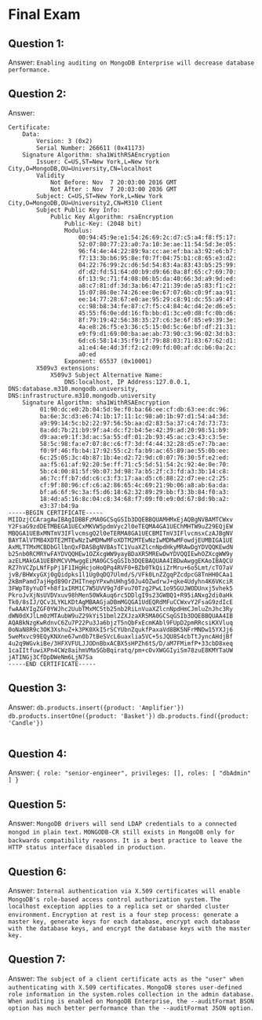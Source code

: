 # Final Exam
## Question 1: 
Answer: 
```Enabling auditing on MongoDB Enterprise will decrease database performance.```

## Question 2: 
Answer: 
``` 
Certificate:
    Data:
        Version: 3 (0x2)
        Serial Number: 266611 (0x41173)
    Signature Algorithm: sha1WithRSAEncryption
        Issuer: C=US,ST=New York,L=New York City,O=MongoDB,OU=University,CN=localhost
        Validity
            Not Before: Nov  7 20:03:00 2016 GMT
            Not After : Nov  7 20:03:00 2036 GMT
        Subject: C=US,ST=New York,L=New York City,O=MongoDB,OU=University2,CN=M310 Client
        Subject Public Key Info:
            Public Key Algorithm: rsaEncryption
                Public-Key: (2048 bit)
                Modulus:
                    00:94:45:9e:e1:54:26:69:2c:d7:c5:a4:f8:f5:17:
                    52:07:80:77:23:a0:7a:10:3e:ae:11:54:5d:3e:05:
                    96:f4:4e:44:22:89:9a:cc:ae:ef:ba:a3:92:e6:b7:
                    f7:13:3b:b6:95:8e:f0:7f:04:75:b1:c8:65:e3:d2:
                    04:22:76:99:2c:d6:5d:54:83:4a:83:43:b5:25:99:
                    df:d2:fd:51:64:d0:b9:d9:66:0a:8f:65:c7:69:70:
                    6f:13:9c:71:f4:08:06:b5:da:40:66:3d:a9:9d:ed:
                    a8:c7:81:df:3d:3a:b6:47:21:39:de:a5:83:f1:c2:
                    15:07:86:0e:74:26:ee:0e:67:07:6b:c0:9f:aa:91:
                    ee:14:77:28:67:e0:ae:95:29:c8:91:dc:55:a9:4f:
                    cc:98:b8:34:fe:87:c7:f5:c4:84:4c:d4:2e:d6:e5:
                    45:55:f6:0e:dd:16:fb:bb:d1:3c:e0:d8:fc:0b:d6:
                    8f:79:19:42:56:38:35:27:c6:3e:6f:85:e9:39:3e:
                    4a:e8:26:f5:e3:36:c5:15:0d:5c:6e:bf:df:21:31:
                    e9:f9:d1:69:00:ba:ae:ab:73:90:c3:96:02:3d:b3:
                    6d:c6:58:14:35:f9:1f:79:88:03:71:83:67:62:d1:
                    a1:e4:4e:4d:3f:f2:c2:09:fd:00:af:dc:b6:0a:2c:
                    a0:ed
                Exponent: 65537 (0x10001)
        X509v3 extensions:
            X509v3 Subject Alternative Name:
                DNS:localhost, IP Address:127.0.0.1, DNS:database.m310.mongodb.university, DNS:infrastructure.m310.mongodb.university
    Signature Algorithm: sha1WithRSAEncryption
         01:90:dc:e0:2b:04:5d:9e:f0:ba:66:ee:cf:db:63:ee:dc:96:
         ba:6e:3c:d3:e6:74:1b:17:11:1c:98:a0:1b:97:d1:54:a4:3d:
         a9:99:14:5c:b2:22:97:56:5b:aa:d2:83:5a:37:c4:7d:73:73:
         8a:dd:7b:21:b9:9f:a4:dc:f2:b4:5e:42:39:ad:20:98:51:b9:
         d9:aa:e9:1f:3d:ac:5a:55:df:01:2b:93:45:ac:c3:43:c3:5e:
         58:5c:98:fa:e7:07:8c:c6:f7:3d:f4:44:32:28:d5:e7:7b:ae:
         f0:9f:46:fb:b4:17:92:55:c2:fa:b9:ac:65:89:ae:55:0b:ee:
         6c:25:05:3c:4b:87:1b:4e:d2:72:9d:c0:07:76:30:5f:e2:ed:
         aa:f5:61:af:92:20:5e:ff:71:c5:5d:51:54:2c:92:4e:0e:70:
         5b:c4:00:81:5f:9b:07:3d:98:7a:b5:2f:c3:fd:a3:3b:14:c8:
         a6:7c:ff:b7:dd:c6:c3:f3:17:aa:d5:c6:88:22:d7:ee:c2:25:
         cf:9f:80:96:cf:c6:a2:86:65:4c:69:21:9b:06:a8:ab:6a:da:
         bf:a6:6f:9c:3a:f5:d6:18:62:32:89:29:bb:f3:3b:84:f0:a3:
         18:4d:a5:16:8c:04:c8:34:68:f7:09:f0:e9:0d:67:8d:9b:a2:
         e3:37:b4:9a
-----BEGIN CERTIFICATE-----
MIIDzjCCAragAwIBAgIDBBFzMA0GCSqGSIb3DQEBBQUAMHMxEjAQBgNVBAMTCWxv
Y2FsaG9zdDETMBEGA1UECxMKVW5pdmVyc2l0eTEQMA4GA1UEChMHTW9uZ29EQjEW
MBQGA1UEBxMNTmV3IFlvcmsgQ2l0eTERMA8GA1UECBMITmV3IFlvcmsxCzAJBgNV
BAYTAlVTMB4XDTE2MTEwNzIwMDMwMFoXDTM2MTEwNzIwMDMwMFowdjEUMBIGA1UE
AxMLTTMxMCBDbGllbnQxFDASBgNVBAsTC1VuaXZlcnNpdHkyMRAwDgYDVQQKEwdN
b25nb0RCMRYwFAYDVQQHEw1OZXcgWW9yayBDaXR5MREwDwYDVQQIEwhOZXcgWW9y
azELMAkGA1UEBhMCVVMwggEiMA0GCSqGSIb3DQEBAQUAA4IBDwAwggEKAoIBAQCU
RZ7hVCZpLNfFpPj1F1IHgHcjoHoQPq4RVF0+BZb0TkQiiZrMru+6o5Lmt/cTO7aV
jvB/BHWxyGXj0gQidpks1l1Ug0qDQ7Ulmd/S/VFk0LnZZgqPZcdpcG8TnHH0CAa1
2kBmPamd7ajHgd89OrZHITnepYPxwhUHhg50Ju4OZwdrwJ+qke4Udyhn4K6VKciR
3FWpT8yYuDT+h8f1xIRM1C7W5UVV9g7dFvu70Tzg2PwL1o95GUJWODUnxj5vhek5
PkroJvXjNsUVDVxuv98hMen50WkAuq6rc5DDlgI9s23GWBQ1+R95iANxg2di0aHk
Tk0/8sIJ/QCv3LYKLKDtAgMBAAGjaDBmMGQGA1UdEQRdMFuCCWxvY2FsaG9zdIcE
fwAAAYIgZGF0YWJhc2UubTMxMC5tb25nb2RiLnVuaXZlcnNpdHmCJmluZnJhc3Ry
dWN0dXJlLm0zMTAubW9uZ29kYi51bml2ZXJzaXR5MA0GCSqGSIb3DQEBBQUAA4IB
AQABkNzgKwRdnvC6Zu7P22Pu3Ja6bjzT5nQbFxEcmKAbl9FUpD2pmRRcsiKXVluq
0oNaN8R9c3OK3XshuZ+k3PK0XkI5rSCYUbnZqukfPaxaVd8BK5NFrMNDw15YXJj6
5weMxvc99EQyKNXne67wn0b7tBeSVcL6uaxlia5VC+5sJQU8S4cbTtJyncAHdjBf
4u2q9WGvkiBe/3HFXVFULJJODnBbxACBX5sHPZh6tS/D/aM7FMimfP+33cbD8xeq
1caIItfuwiXPn4CWz8aihmVMaSGbBqiratq/pm+cOvXWGGIyiSm78zuE8KMYTaUW
jATINGj3CfDpDWeNm6LjN7Sa
-----END CERTIFICATE-----
```

## Question 3: 
Answer: 
```db.products.insert({product: 'Amplifier'})```
```db.products.insertOne({product: 'Basket'})```
```db.products.find({product: 'Candle'})```
```db.products.findOne({product: 'Door Hinge'})
```

## Question 4: 
Answer: 
```{ role: "senior-engineer", privileges: [], roles: [ "dbAdmin" ] }```

## Question 5: 
Answer: 
```MongoDB drivers will send LDAP credentials to a connected mongod in plain text.```
```MONGODB-CR still exists in MongoDB only for backwards compatibility reasons.```
```It is a best practice to leave the HTTP status interface disabled in production.```

## Question 6: 
Answer: 
```Internal authentication via X.509 certificates will enable MongoDB's role-based access control authorization system.```
```The localhost exception applies to a replica set or sharded cluster environment.```
```Encryption at rest is a four step process: generate a master key, generate keys for each database, encrypt each database with the database keys, and encrypt the database keys with the master key.```

## Question 7: 
Answer: 
```The subject of a client certificate acts as the "user" when authenticating with X.509 certificates.```
```MongoDB stores user-defined role information in the system.roles collection in the admin database.```
```When auditing is enabled on MongoDB Enterprise, the --auditFormat BSON option has much better performance than the --auditFormat JSON option.```